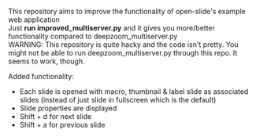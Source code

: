 This repository aims to improve the functionality of open-slide's example web application <br>
Just **run improved_multiserver.py** and it gives you more/better functionality compared to deepzoom_multiserver.py <br>
WARNING: This repository is quite hacky and the code isn't pretty. You might not be able to run deepzoom_multiserver.py 
through this repo. It seems to work, though. 

Added functionality:

- Each slide is opened with macro, thumbnail & label slide as associated slides (instead of just slide in fullscreen which is the default)
- Slide properties are displayed
- Shift + d for next slide
- Shift + a for previous slide
